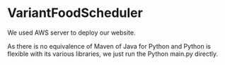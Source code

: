 # VariantFoodScheduler

We used AWS server to deploy our website.

As there is no equivalence of Maven of Java for Python and Python is flexible with its various libraries, we just run the Python main.py directly.